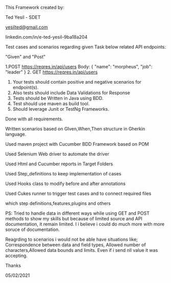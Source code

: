 This Framework created by:

Ted Yesil - SDET

yesilted@gmail.com

linkedin.com/in/e-ted-yesil-9ba18a204

Test cases and scenarios regarding given Task below related API endpoints:

"Given" and "Post"

1.POST https://reqres.in/api/users
Body:
{
"name": "morpheus",
"job": "leader"
}
2. GET https://reqres.in/api/users

1. Your tests should contain positive and negative scenarios for endpoint(s).
2. Also tests should include Data Validations for Response
3. Tests should be Written in Java using BDD.
4. Test should use maven as build tool.
5. Should leverage Junit or TestNg Frameworks.

Done with all requirements.

Written scenarios based on GIven,When,Then structure in Gherkin language.

Used maven project with Cucumber BDD Framework based on POM

Used Selenium Web driver to automate the driver

Used Html and Cucumber reports in Target Folders

Used Step_definitions to keep implementation of cases

Used Hooks class to modify before and after annotations

Used Cukes runner to trigger test cases and to connect required files

which step definitions,features,plugins and others

PS: Tried to handle data in different ways while using GET and POST methods
to show my skills but because of limited source and API documentation, it remain limited.
I i believe i could do much more with more soruce of documentation.

Reagrding to scenarios i would not be able have situations like; Correspondence between data and field types,
Allowed number of characters,Allowed data bounds and limits. 
Even if i send nll value it was accepting. 

Thanks 


05/02/2021
